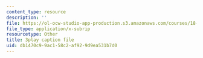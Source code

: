 ```yaml
---
content_type: resource
description: ''
file: https://ol-ocw-studio-app-production.s3.amazonaws.com/courses/18-01sc-single-variable-calculus-fall-2010/db1470c99ac158c2af929d9ea531b7d0_4Q37iOyBq44.vtt
file_type: application/x-subrip
resourcetype: Other
title: 3play caption file
uid: db1470c9-9ac1-58c2-af92-9d9ea531b7d0
---
```

